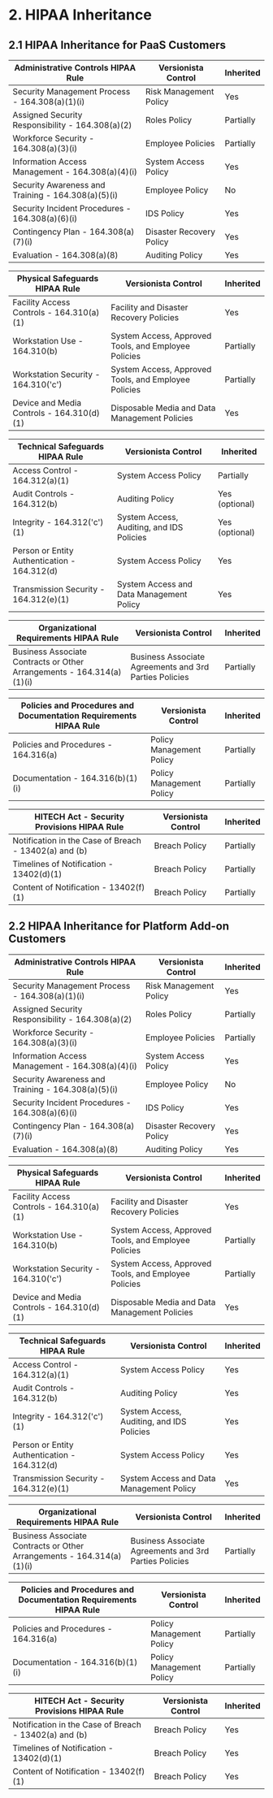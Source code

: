 # 2. HIPAA Inheritance

## 2.1 HIPAA Inheritance for PaaS Customers

| **Administrative Controls** HIPAA Rule             | Versionista Control      | Inherited |
| -------------------------------------------------- | ------------------------ | --------- |
| Security Management Process - 164.308(a)(1)(i)     | Risk Management Policy   | Yes       |
| Assigned Security Responsibility - 164.308(a)(2)   | Roles Policy             | Partially |
| Workforce Security - 164.308(a)(3)(i)              | Employee Policies        | Partially |
| Information Access Management - 164.308(a)(4)(i)   | System Access Policy     | Yes       |
| Security Awareness and Training - 164.308(a)(5)(i) | Employee Policy          | No        |
| Security Incident Procedures - 164.308(a)(6)(i)    | IDS Policy               | Yes       |
| Contingency Plan - 164.308(a)(7)(i)                | Disaster Recovery Policy | Yes       |
| Evaluation - 164.308(a)(8)                         | Auditing Policy          | Yes       |

| **Physical Safeguards** HIPAA Rule        | Versionista Control                                  | Inherited |
| ----------------------------------------- | ---------------------------------------------------- | --------- |
| Facility Access Controls - 164.310(a)(1)  | Facility and Disaster Recovery Policies              | Yes       |
| Workstation Use - 164.310(b)              | System Access, Approved Tools, and Employee Policies | Partially |
| Workstation Security - 164.310('c')       | System Access, Approved Tools, and Employee Policies | Partially |
| Device and Media Controls - 164.310(d)(1) | Disposable Media and Data Management Policies        | Yes       |

| **Technical Safeguards** HIPAA Rule          | Versionista Control                       | Inherited      |
| -------------------------------------------- | ----------------------------------------- | -------------- |
| Access Control - 164.312(a)(1)               | System Access Policy                      | Partially      |
| Audit Controls - 164.312(b)                  | Auditing Policy                           | Yes (optional) |
| Integrity - 164.312('c')(1)                  | System Access, Auditing, and IDS Policies | Yes (optional) |
| Person or Entity Authentication - 164.312(d) | System Access Policy                      | Yes            |
| Transmission Security - 164.312(e)(1)        | System Access and Data Management Policy  | Yes            |

| **Organizational Requirements** HIPAA Rule                            | Versionista Control                                    | Inherited |
| --------------------------------------------------------------------- | ------------------------------------------------------ | --------- |
| Business Associate Contracts or Other Arrangements - 164.314(a)(1)(i) | Business Associate Agreements and 3rd Parties Policies | Partially |

| **Policies and Procedures and Documentation Requirements** HIPAA Rule | Versionista Control      | Inherited |
| --------------------------------------------------------------------- | ------------------------ | --------- |
| Policies and Procedures - 164.316(a)                                  | Policy Management Policy | Partially |
| Documentation - 164.316(b)(1)(i)                                      | Policy Management Policy | Partially |

| **HITECH Act - Security Provisions** HIPAA Rule       | Versionista Control | Inherited |
| ----------------------------------------------------- | ------------------- | --------- |
| Notification in the Case of Breach - 13402(a) and (b) | Breach Policy       | Partially |
| Timelines of Notification - 13402(d)(1)               | Breach Policy       | Partially |
| Content of Notification - 13402(f)(1)                 | Breach Policy       | Partially |

## 2.2 HIPAA Inheritance for Platform Add-on Customers

| **Administrative Controls** HIPAA Rule             | Versionista Control      | Inherited |
| -------------------------------------------------- | ------------------------ | --------- |
| Security Management Process - 164.308(a)(1)(i)     | Risk Management Policy   | Yes       |
| Assigned Security Responsibility - 164.308(a)(2)   | Roles Policy             | Partially |
| Workforce Security - 164.308(a)(3)(i)              | Employee Policies        | Partially |
| Information Access Management - 164.308(a)(4)(i)   | System Access Policy     | Yes       |
| Security Awareness and Training - 164.308(a)(5)(i) | Employee Policy          | No        |
| Security Incident Procedures - 164.308(a)(6)(i)    | IDS Policy               | Yes       |
| Contingency Plan - 164.308(a)(7)(i)                | Disaster Recovery Policy | Yes       |
| Evaluation - 164.308(a)(8)                         | Auditing Policy          | Yes       |

| **Physical Safeguards** HIPAA Rule        | Versionista Control                                  | Inherited |
| ----------------------------------------- | ---------------------------------------------------- | --------- |
| Facility Access Controls - 164.310(a)(1)  | Facility and Disaster Recovery Policies              | Yes       |
| Workstation Use - 164.310(b)              | System Access, Approved Tools, and Employee Policies | Partially |
| Workstation Security - 164.310('c')       | System Access, Approved Tools, and Employee Policies | Partially |
| Device and Media Controls - 164.310(d)(1) | Disposable Media and Data Management Policies        | Yes       |

| **Technical Safeguards** HIPAA Rule          | Versionista Control                       | Inherited |
| -------------------------------------------- | ----------------------------------------- | --------- |
| Access Control - 164.312(a)(1)               | System Access Policy                      | Yes       |
| Audit Controls - 164.312(b)                  | Auditing Policy                           | Yes       |
| Integrity - 164.312('c')(1)                  | System Access, Auditing, and IDS Policies | Yes       |
| Person or Entity Authentication - 164.312(d) | System Access Policy                      | Yes       |
| Transmission Security - 164.312(e)(1)        | System Access and Data Management Policy  | Yes       |

| **Organizational Requirements** HIPAA Rule                            | Versionista Control                                    | Inherited |
| --------------------------------------------------------------------- | ------------------------------------------------------ | --------- |
| Business Associate Contracts or Other Arrangements - 164.314(a)(1)(i) | Business Associate Agreements and 3rd Parties Policies | Partially |

| **Policies and Procedures and Documentation Requirements** HIPAA Rule | Versionista Control      | Inherited |
| --------------------------------------------------------------------- | ------------------------ | --------- |
| Policies and Procedures - 164.316(a)                                  | Policy Management Policy | Partially |
| Documentation - 164.316(b)(1)(i)                                      | Policy Management Policy | Partially |

| **HITECH Act - Security Provisions** HIPAA Rule       | Versionista Control | Inherited |
| ----------------------------------------------------- | ------------------- | --------- |
| Notification in the Case of Breach - 13402(a) and (b) | Breach Policy       | Yes       |
| Timelines of Notification - 13402(d)(1)               | Breach Policy       | Yes       |
| Content of Notification - 13402(f)(1)                 | Breach Policy       | Yes       |
